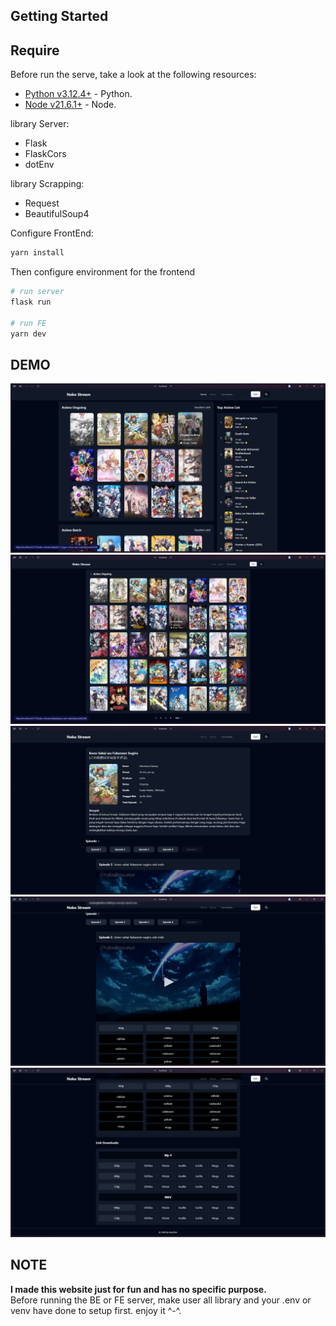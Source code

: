 ## Getting Started

## Require

Before run the serve, take a look at the following resources:

- [Python v3.12.4+](https://www.python.org/downloads/) - Python.
- [Node v21.6.1+](https://nodejs.org/en) - Node.

library Server:

- Flask
- FlaskCors
- dotEnv

library Scrapping:

- Request
- BeautifulSoup4

Configure FrontEnd:

```bash
yarn install
```

Then configure environment for the frontend

```bash
# run server
flask run

# run FE
yarn dev
```

## DEMO

<div className="grid gap-2 px-5">
    <img
      src="./neko_stream_demo/neko_stream_home.png"
      alt="HOME"
    />
    <img
      src="./neko_stream_demo/neko_stream_ongoing_all.png"
      alt="HOME"
    />
    <img
      src="./neko_stream_demo/neko_stream_details.png"
      alt="HOME"
    />
    <img
      src="./neko_stream_demo/neko_stream_stream.png"
      alt="HOME"
    />
    <img
      src="./neko_stream_demo/neko_stream_downloads.png"
      alt="HOME"
    />
</div>

## NOTE

<strong>I made this website just for fun and has no specific purpose.</strong><br/>Before running the BE or FE server, make user all library and your .env or venv have done to setup first. enjoy it ^-^.
